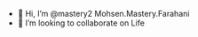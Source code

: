 - 👋 Hi, I’m @mastery2 Mohsen.Mastery.Farahani
- 💞️ I’m looking to collaborate on Life

<!---
mastery2/mastery2 is a ✨ special ✨ repository because its `README.md` (this file) appears on your GitHub profile.
You can click the Preview link to take a look at your changes.
--->
